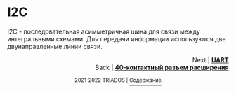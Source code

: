 # I2C

I2C - последовательная асимметричная шина для связи между интегральными схемами. Для передачи информации используются две двунаправленные линии связи. 

<p align="right">Next | <b><a href="UART.md">UART</a></b>
<br/>
Back | <b><a href="40-pin_expansion_header.md">40-контактный разъем расширения</a></b></p>
<p align="center"><sup>2021-2022 TRIADOS | </sup><a href="../README.md#содержание"><sup>Содержание</sup></a></p>
